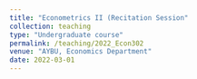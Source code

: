 ```yaml
---
title: "Econometrics II (Recitation Session"
collection: teaching
type: "Undergraduate course"
permalink: /teaching/2022_Econ302
venue: "AYBU, Economics Department"
date: 2022-03-01
---
```

